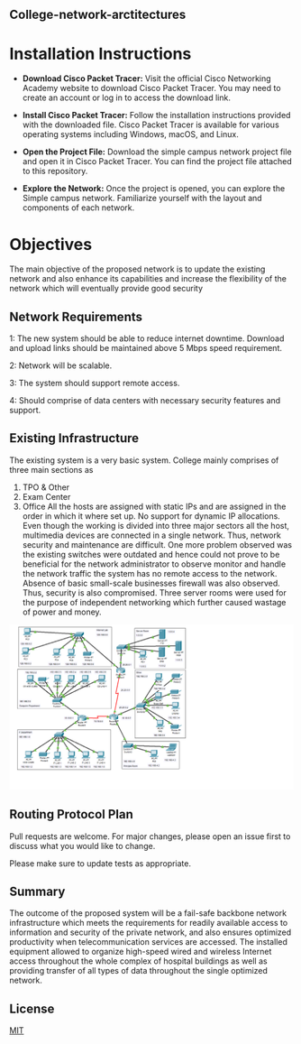 ## College-network-arctitectures  
# Installation Instructions
- **Download Cisco Packet Tracer:** Visit the official Cisco Networking Academy website to download Cisco Packet Tracer. You may need to create an account or log in to access the download link.

- **Install Cisco Packet Tracer:** Follow the installation instructions provided with the downloaded file. Cisco Packet Tracer is available for various operating systems including Windows, macOS, and Linux.

- **Open the Project File:** Download the simple campus network project file and open it in Cisco Packet Tracer. You can find the project file attached to this repository.

- **Explore the Network:** Once the project is opened, you can explore the Simple campus network. Familiarize yourself with the layout and components of each network.

# Objectives

The main objective of the proposed network is to update the existing network and also enhance its
capabilities and increase the flexibility of the network which will eventually provide good security

## Network Requirements

1: The new system should be able to reduce internet downtime. Download and upload links should be maintained above 5 Mbps speed requirement.

2: Network will be scalable.

3: The system should support remote access.

4: Should comprise of data centers with necessary security features and support.

## Existing Infrastructure

The existing system is a very basic system. College mainly comprises of three main sections as
1. TPO & Other
2. Exam Center
3. Office
All the hosts are assigned with static IPs and are assigned in the order in which it where set up.
No support for dynamic IP allocations. Even though the working is divided into three major sectors all the
host, multimedia devices are connected in a single network. Thus, network security and maintenance are
difficult. One more problem observed was the existing switches were outdated and hence could not prove to
be beneficial for the network administrator to observe monitor and handle the network traffic the system has
no remote access to the network. Absence of basic small-scale businesses firewall was also observed. Thus,
security is also compromised. Three server rooms were used for the purpose of independent networking
which further caused wastage of power and money.

![SS](network.png)

## Routing Protocol Plan

Pull requests are welcome. For major changes, please open an issue first
to discuss what you would like to change.

Please make sure to update tests as appropriate.

## Summary

The outcome of the proposed system will be a fail-safe backbone network infrastructure which meets
the requirements for readily available access to information and security of the private network, and
also ensures optimized productivity when telecommunication services are accessed. The installed
equipment allowed to organize high-speed wired and wireless Internet access throughout the whole
complex of hospital buildings as well as providing transfer of all types of data throughout the single
optimized network.

## License

[MIT](https://choosealicense.com/licenses/mit/)
